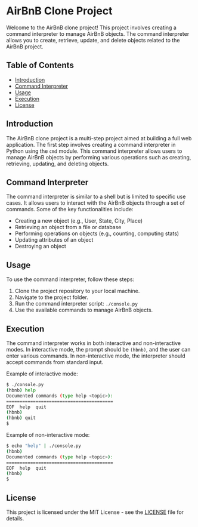 # AirBnB Clone Project

Welcome to the AirBnB clone project! This project involves creating a command interpreter to manage AirBnB objects. The command interpreter allows you to create, retrieve, update, and delete objects related to the AirBnB project.

## Table of Contents

- [Introduction](#introduction)
- [Command Interpreter](#command-interpreter)
- [Usage](#usage)
- [Execution](#execution)
- [License](#license)

## Introduction

The AirBnB clone project is a multi-step project aimed at building a full web application. The first step involves creating a command interpreter in Python using the `cmd` module. This command interpreter allows users to manage AirBnB objects by performing various operations such as creating, retrieving, updating, and deleting objects.

## Command Interpreter

The command interpreter is similar to a shell but is limited to specific use cases. It allows users to interact with the AirBnB objects through a set of commands. Some of the key functionalities include:

- Creating a new object (e.g., User, State, City, Place)
- Retrieving an object from a file or database
- Performing operations on objects (e.g., counting, computing stats)
- Updating attributes of an object
- Destroying an object

## Usage

To use the command interpreter, follow these steps:

1. Clone the project repository to your local machine.
2. Navigate to the project folder.
3. Run the command interpreter script: `./console.py`
4. Use the available commands to manage AirBnB objects.

## Execution

The command interpreter works in both interactive and non-interactive modes. In interactive mode, the prompt should be `(hbnb)`, and the user can enter various commands. In non-interactive mode, the interpreter should accept commands from standard input.

Example of interactive mode:
```bash
$ ./console.py
(hbnb) help
Documented commands (type help <topic>):
========================================
EOF  help  quit
(hbnb) 
(hbnb) quit
$
```

Example of non-interactive mode:
```bash
$ echo "help" | ./console.py
(hbnb)
Documented commands (type help <topic>):
========================================
EOF  help  quit
(hbnb) 
$
```

## License

This project is licensed under the MIT License - see the [LICENSE](LICENSE) file for details.
